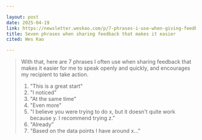 ```yaml
---

layout: post
date: 2025-04-19
link: https://newsletter.weskao.com/p/7-phrases-i-use-when-giving-feedback
title: Seven phrases when sharing feedback that makes it easier
cited: Wes Kao

---
```


> With that, here are 7 phrases I often use when sharing feedback that makes it easier for me to speak openly and quickly, and encourages my recipient to take action.
> 
>  1. "This is a great start"
>  2. "I noticed"
>  3. "At the same time"
>  4. "Even more"
>  5. "I believe you were trying to do x, but it doesn't quite work because y. I recommend trying z."
>  6. "Already"
>  7. "Based on the data points I have around x…"
